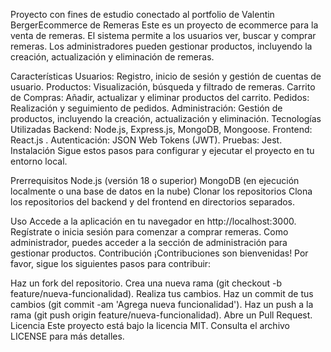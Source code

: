 Proyecto con fines de estudio conectado al portfolio de Valentin BergerEcommerce de Remeras
Este es un proyecto de ecommerce para la venta de remeras. El sistema permite a los usuarios ver, buscar y comprar remeras. Los administradores pueden gestionar productos, incluyendo la creación, actualización y eliminación de remeras.

Características
Usuarios: Registro, inicio de sesión y gestión de cuentas de usuario.
Productos: Visualización, búsqueda y filtrado de remeras.
Carrito de Compras: Añadir, actualizar y eliminar productos del carrito.
Pedidos: Realización y seguimiento de pedidos.
Administración: Gestión de productos, incluyendo la creación, actualización y eliminación.
Tecnologías Utilizadas
Backend: Node.js, Express.js, MongoDB, Mongoose.
Frontend: React.js .
Autenticación: JSON Web Tokens (JWT).
Pruebas: Jest.
Instalación
Sigue estos pasos para configurar y ejecutar el proyecto en tu entorno local.

Prerrequisitos
Node.js (versión 18 o superior)
MongoDB (en ejecución localmente o una base de datos en la nube)
Clonar los repositorios
Clona los repositorios del backend y del frontend en directorios separados.

Uso
Accede a la aplicación en tu navegador en http://localhost:3000.
Regístrate o inicia sesión para comenzar a comprar remeras.
Como administrador, puedes acceder a la sección de administración para gestionar productos.
Contribución
¡Contribuciones son bienvenidas! Por favor, sigue los siguientes pasos para contribuir:

Haz un fork del repositorio.
Crea una nueva rama (git checkout -b feature/nueva-funcionalidad).
Realiza tus cambios.
Haz un commit de tus cambios (git commit -am 'Agrega nueva funcionalidad').
Haz un push a la rama (git push origin feature/nueva-funcionalidad).
Abre un Pull Request.
Licencia
Este proyecto está bajo la licencia MIT. Consulta el archivo LICENSE para más detalles.

